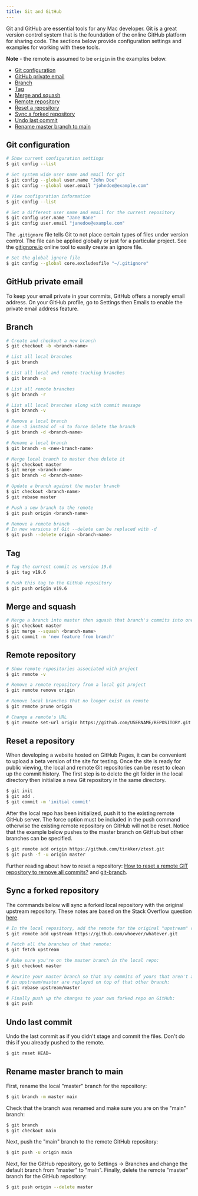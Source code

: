 ```yaml
---
title: Git and GitHub
---
```


Git and GitHub are essential tools for any Mac developer. Git is a great version control system that is the foundation of the online GitHub platform for sharing code. The sections below provide configuration settings and examples for working with these tools.

**Note** - the remote is assumed to be `origin` in the examples below.

- [Git configuration](#git-configuration)
- [GitHub private email](#github-private-email)
- [Branch](#branch)
- [Tag](#tag)
- [Merge and squash](#merge-and-squash)
- [Remote repository](#remote-repository)
- [Reset a repository](#reset-a-repository)
- [Sync a forked repository](#sync-a-forked-repository)
- [Undo last commit](#undo-last-commit)
- [Rename master branch to main](#Rename-master-branch-to-main)

## Git configuration

```bash
# Show current configuration settings
$ git config --list

# Set system wide user name and email for git
$ git config --global user.name "John Doe"
$ git config --global user.email "johndoe@example.com"

# View configuration information
$ git config --list

# Set a different user name and email for the current repository
$ git config user.name "Jane Bane"
$ git config user.email "janedoe@example.com"
```

The `.gitignore` file tells Git to not place certain types of files under version control. The file can be applied globally or just for a particular project. See the [gitignore.io](https://www.gitignore.io) online tool to easily create an ignore file.

```bash
# Set the global ignore file
$ git config --global core.excludesfile "~/.gitignore"
```

## GitHub private email

To keep your email private in your commits, GitHub offers a noreply email address. On your GitHub profile, go to Settings then Emails to enable the private email address feature.

## Branch

```bash
# Create and checkout a new branch
$ git checkout -b <branch-name>

# List all local branches
$ git branch

# List all local and remote-tracking branches
$ git branch -a

# List all remote branches
$ git branch -r

# List all local branches along with commit message
$ git branch -v

# Remove a local branch
# Use -D instead of -d to force delete the branch
$ git branch -d <branch-name>

# Rename a local branch
$ git branch -m <new-branch-name>

# Merge local branch to master then delete it
$ git checkout master
$ git merge <branch-name>
$ git branch -d <branch-name>

# Update a branch against the master branch
$ git checkout <branch-name>
$ git rebase master

# Push a new branch to the remote
$ git push origin <branch-name>

# Remove a remote branch
# In new versions of Git --delete can be replaced with -d
$ git push --delete origin <branch-name>
```

## Tag

```bash
# Tag the current commit as version 19.6
$ git tag v19.6

# Push this tag to the GitHub repository
$ git push origin v19.6
```

## Merge and squash

```bash
# Merge a branch into master then squash that branch's commits into one commit message
$ git checkout master
$ git merge --squash <branch-name>
$ git commit -m 'new feature from branch'
```

## Remote repository

```bash
# Show remote repositories associated with project
$ git remote -v

# Remove a remote repository from a local git project
$ git remote remove origin

# Remove local branches that no longer exist on remote
$ git remote prune origin

# Change a remote's URL
$ git remote set-url origin https://github.com/USERNAME/REPOSITORY.git
```

## Reset a repository

When developing a website hosted on GitHub Pages, it can be convenient to upload a beta version of the site for testing. Once the site is ready for public viewing, the local and remote Git repositories can be reset to clean up the commit history. The first step is to delete the git folder in the local directory then initialize a new Git repository in the same directory.

```bash
$ git init
$ git add .
$ git commit -m 'initial commit'
```

After the local repo has been initialized, push it to the existing remote GitHub server. The force option must be included in the push command otherwise the existing remote repository on GitHub will not be reset. Notice that the example below pushes to the master branch on GitHub but other branches can be specified.

```bash
$ git remote add origin https://github.com/tinkker/ztest.git
$ git push -f -u origin master
```

Further reading about how to reset a repository: [How to reset a remote GIT repository to remove all commits?](http://stackoverflow.com/questions/2006172/how-to-reset-a-remote-git-repository-to-remove-all-commits) and [git-branch](http://git-scm.com/docs/git-branch).

## Sync a forked repository

The commands below will sync a forked local repository with the original upstream repository. These notes are based on the Stack Overflow question [here](https://stackoverflow.com/questions/7244321/how-do-i-update-a-github-forked-repository).

```bash
# In the local repository, add the remote for the original "upstream" repo:
$ git remote add upstream https://github.com/whoever/whatever.git

# Fetch all the branches of that remote:
$ git fetch upstream

# Make sure you're on the master branch in the local repo:
$ git checkout master

# Rewrite your master branch so that any commits of yours that aren't already
# in upstream/master are replayed on top of that other branch:
$ git rebase upstream/master

# Finally push up the changes to your own forked repo on GitHub:
$ git push
```

## Undo last commit

Undo the last commit as if you didn't stage and commit the files. Don't do this if you already pushed to the remote.

```bash
$ git reset HEAD~
```

## Rename master branch to main

First, rename the local "master" branch for the repository:

```bash
$ git branch -m master main
```

Check that the branch was renamed and make sure you are on the "main" branch:

```bash
$ git branch
$ git checkout main
```

Next, push the "main" branch to the remote GitHub repository:

```bash
$ git push -u origin main
```

Next, for the GitHub repository, go to Settings -> Branches and change the default branch from "master" to "main". Finally, delete the remote "master" branch for the GitHub repository:

```bash
$ git push origin --delete master
```
